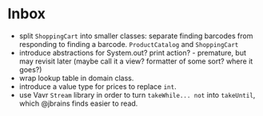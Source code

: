# Inbox

- split `ShoppingCart` into smaller classes: separate finding barcodes from responding to finding a barcode. `ProductCatalog` and `ShoppingCart`
- introduce abstractions for System.out? print action? - premature, but may revisit later (maybe call it a view? formatter of some sort? where it goes?)
- wrap lookup table in domain class.
- introduce a value type for prices to replace `int`.
- use Vavr `Stream` library in order to turn `takeWhile... not` into `takeUntil`, which @jbrains finds easier to read.

